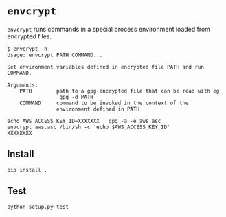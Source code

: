 # `envcrypt`

`envcrypt` runs commands in a special process environment loaded from encrypted files.

```
$ envcrypt -h
Usage: envcrypt PATH COMMAND...

Set environment variables defined in encrypted file PATH and run COMMAND.

Arguments:
    PATH        path to a gpg-encrypted file that can be read with eg
                `gpg -d PATH`
    COMMAND     command to be invoked in the context of the
                environment defined in PATH

echo AWS_ACCESS_KEY_ID=XXXXXXX | gpg -a -e aws.asc
envcrypt aws.asc /bin/sh -c 'echo $AWS_ACCESS_KEY_ID'
XXXXXXXX
```

## Install

```
pip install .
```

## Test

```
python setup.py test
```

